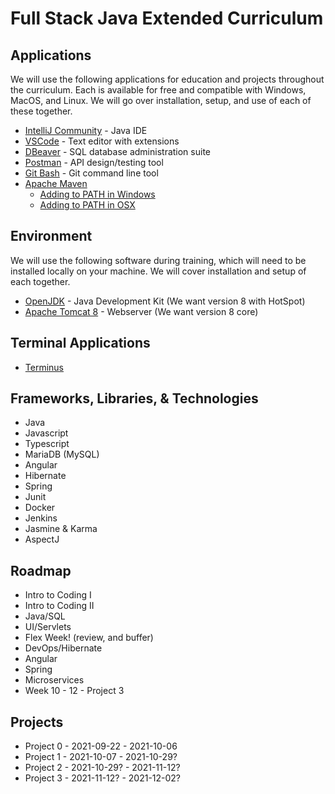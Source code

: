 # Full Stack Java Extended Curriculum

## Applications
We will use the following applications for education and projects throughout the curriculum. Each is available for free and compatible with Windows, MacOS, and Linux. We will go over installation, setup, and use of each of these together. 

 - [IntelliJ Community](https://www.jetbrains.com/idea/download/#section=windows) - Java IDE
 - [VSCode](https://code.visualstudio.com/download) - Text editor with extensions
 - [DBeaver](https://dbeaver.io/download/) - SQL database administration suite
 - [Postman](https://www.postman.com/downloads/) - API design/testing tool
 - [Git Bash](https://git-scm.com/downloads) - Git command line tool
 - [Apache Maven](https://maven.apache.org/install.html)
   - [Adding to PATH in Windows](https://www.architectryan.com/2018/03/17/add-to-the-path-on-windows-10/)
   - [Adding to PATH in OSX](https://www.architectryan.com/2012/10/02/add-to-the-path-on-mac-os-x-mountain-lion/)


## Environment
We will use the following software during training, which will need to be installed locally on your machine. We will cover installation and setup of each together.

- [OpenJDK](https://adoptopenjdk.net/?variant=openjdk8&jvmVariant=hotspot) - Java Development Kit (We want version 8 with HotSpot)
- [Apache Tomcat 8](https://tomcat.apache.org/download-80.cgi) - Webserver (We want version 8 core)

## Terminal Applications
 - [Terminus](https://termius.com/windows)

## Frameworks, Libraries, & Technologies

 - Java
 - Javascript
 - Typescript
 - MariaDB (MySQL)
 - Angular
 - Hibernate
 - Spring
 - Junit
 - Docker
 - Jenkins
 - Jasmine & Karma
 - AspectJ

## Roadmap
 - Intro to Coding I
 - Intro to Coding II
 - Java/SQL
 - UI/Servlets
 - Flex Week! (review, and buffer)
 - DevOps/Hibernate
 - Angular
 - Spring
 - Microservices
 - Week 10 - 12 - Project 3

## Projects
 - Project 0 - 2021-09-22 - 2021-10-06
 - Project 1 - 2021-10-07 - 2021-10-29?
 - Project 2 - 2021-10-29? - 2021-11-12?
 - Project 3 - 2021-11-12? - 2021-12-02?

